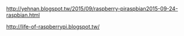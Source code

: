 
http://yehnan.blogspot.tw/2015/09/raspberry-piraspbian2015-09-24-raspbian.html

http://life-of-raspberrypi.blogspot.tw/
